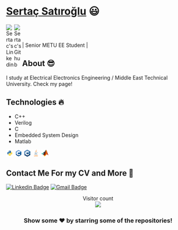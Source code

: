  # <a href="https://www.linkedin.com/in/sertacsatiroglu/">Sertaç Satıroğlu</a> :smiley:
 
<a href="https://linkedin.com/in/sertacsatiroglu">
  <img align="left" alt="Sertac's Linkedin" width="22px" src="https://cdn.jsdelivr.net/npm/simple-icons@v3/icons/linkedin.svg" />
</a>
<a href="https://github.com/sertacsatiroglu">
  <img align="left" alt="Sertac's Github" width="22px" src="https://cdn.jsdelivr.net/npm/simple-icons@v3/icons/github.svg" />
</a>

<br/>
<br/>

| Senior METU EE Student |

## About :sunglasses:
I study at Electrical Electronics Engineering / Middle East Technical University. Check my page!


## Technologies :fire:
- C++ 
- Verilog
- C
- Embedded System Design
- Matlab


<code><img height="20" src="https://raw.githubusercontent.com/github/explore/80688e429a7d4ef2fca1e82350fe8e3517d3494d/topics/python/python.png"></code>
<code><img height="20" src="https://raw.githubusercontent.com/github/explore/80688e429a7d4ef2fca1e82350fe8e3517d3494d/topics/c/c.png"></code>
<code><img height="20" src="https://raw.githubusercontent.com/github/explore/80688e429a7d4ef2fca1e82350fe8e3517d3494d/topics/cpp/cpp.png"></code>
<code><img height="20" src="https://raw.githubusercontent.com/github/explore/80688e429a7d4ef2fca1e82350fe8e3517d3494d/topics/java/java.png"></code>
<code><img height="20" src="https://raw.githubusercontent.com/github/explore/80688e429a7d4ef2fca1e82350fe8e3517d3494d/topics/matlab/matlab.png"></code>





##  Contact Me For my CV and More :speech_balloon:
 [![Linkedin Badge](https://img.shields.io/badge/-sertacsatiroglu-blue?style=flat-square&logo=Linkedin&logoColor=white&link=https://www.linkedin.com/in/sertacsatiroglu/)](https://www.linkedin.com/in/sertacsatiroglu/) [![Gmail Badge](https://img.shields.io/badge/-sertacsatirogluuu@outlook.com-c14438?style=flat-square&logo=Gmail&logoColor=white&link=mailto:sertacsatirogluuu@outlook.com)](mailto:sertacsatirogluuu@outlook.com) 

<p align="center"> 
  Visitor count<br>
  <img src="https://profile-counter.glitch.me/sertacsatiroglu/count.svg" />
</p>


<div align="center">

### Show some ❤️ by starring some of the repositories!

</div>

